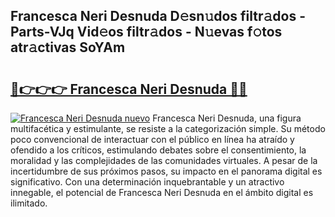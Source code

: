 ## Francesca Neri Desnuda D𝚎sn𝚞dos filtr𝚊dos - Parts-VJq Vid𝚎os filtr𝚊dos - N𝚞evas f𝚘tos atr𝚊ctivas SoYAm

# <h2><a href="http://mb7um1r.tromn.icu/?c=Francesca+Neri+Desnuda">🔗👉👉👉 Francesca Neri Desnuda 🔗🔗</a></h2>

[![Francesca Neri Desnuda nuevo](https://i.imgur.com/pEAQMta.gif)](http://mb7um1r.tromn.icu/?c=Francesca+Neri+Desnuda)
Francesca Neri Desnuda, una figura multifacética y estimulante, se resiste a la categorización simple. Su método poco convencional de interactuar con el público en línea ha atraído y ofendido a los críticos, estimulando debates sobre el consentimiento, la moralidad y las complejidades de las comunidades virtuales. A pesar de la incertidumbre de sus próximos pasos, su impacto en el panorama digital es significativo. Con una determinación inquebrantable y un atractivo innegable, el potencial de Francesca Neri Desnuda en el ámbito digital es ilimitado.
